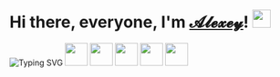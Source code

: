 <h1>Hi there, everyone, I'm <a href="https://tsaplin.pro/" target="_blank">𝓐𝓵𝓮𝔁𝓮𝔂</a>!
<img src="https://github.com/blackcater/blackcater/raw/main/images/Hi.gif" height="32"/></h1>
<img src="https://readme-typing-svg.herokuapp.com?font=Fira+Code&duration=4000&pause=500&color=0AF73A&multiline=true&repeat=false&width=800&height=70&lines=A+web+developer+%26+web+enthusiast.;Coding+in+HTML%2C+CSS%2C+JavaScript+(react+JS)+and+PHP." alt="Typing SVG" />
<img src="https://drive.google.com/uc?id=1mBxVTDuWGZVgawtPn3pt0vM96JtIY9dG" height="40" />
<img src="https://drive.google.com/uc?id=1lJDENbbgHUUGgFkG_recyaus9u8HtY4j" height="40" />
<img src="https://drive.google.com/uc?id=1Yzcio4egHmMtTP9yExNddPRudCgB1pld" height="40" />
<img src="https://drive.google.com/uc?id=1DcuJy4orJrdzXrUKfz354MhJ2borcT9L" height="40" />
<img src="https://drive.google.com/uc?id=1ozE2SA1uC_Xv7HT65MpNwAau-6Og0IDY" height="40" />
